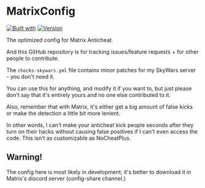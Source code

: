 # MatrixConfig
[![Built with](https://badgen.net/badge/built%20with/oxygen/green)](https://example.com/) [![Version](https://badgen.net/badge/for%20matrix/4.7.7/green)](https://example.com/)

The optimized config for Matrix Anticheat.

And this GitHub repository is for tracking issues/feature requests + for other people to contribute. 

The `checks-skywars.yml` file contains minor patches for my SkyWars server - you don't need it.

You can use this for anything, and modify it if you want to, but just please don't say that it's entirely yours and no one else contributed to it.

Also, remember that with Matrix, it's either get a big amount of false kicks or make the detection a little bit more lenient.

In other words, I can't make your anticheat kick people seconds after they turn on their hacks without causing false positives if I can't even access the code. This isn't as customizable as NoCheatPlus.

## Warning!
The config here is most likely in development; it's better to download it in Matrix's discord server (config-share channel.)
